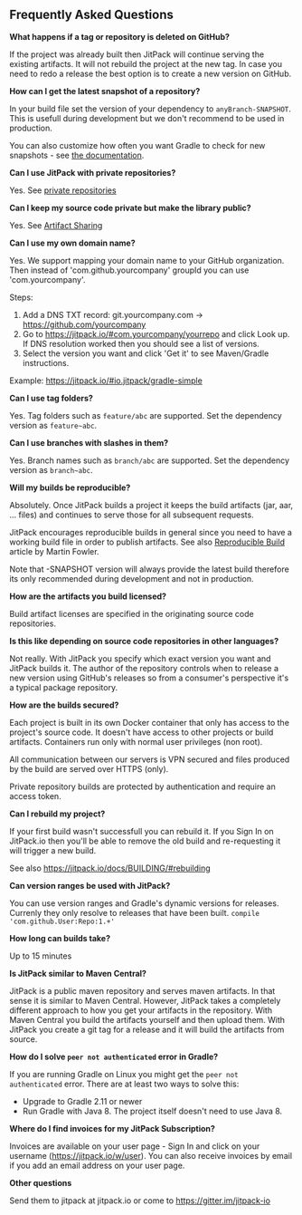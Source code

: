 Frequently Asked Questions
-

**What happens if a tag or repository is deleted on GitHub?**

If the project was already built then JitPack will continue serving the existing artifacts. It will not rebuild the project at the new tag. 
In case you need to redo a release the best option is to create a new version on GitHub.

**How can I get the latest snapshot of a repository?**

In your build file set the version of your dependency to `anyBranch-SNAPSHOT`. This is usefull during development but we don't recommend to be used in production.

You can also customize how often you want Gradle to check for new snapshots - see [the documentation](https://docs.gradle.org/1.8-rc-1/userguide/dependency_management.html#sec:controlling_caching). 

**Can I use JitPack with private repositories?**

Yes. See [private repositories](https://jitpack.io/private)

**Can I keep my source code private but make the library public?**

Yes. See [Artifact Sharing](https://jitpack.io/docs/PRIVATE/#artifact-sharing)

**Can I use my own domain name?**

Yes. We support mapping your domain name to your GitHub organization. Then instead of 'com.github.yourcompany' groupId you can use 'com.yourcompany'. 

Steps:

  1. Add a DNS TXT record: git.yourcompany.com -> https://github.com/yourcompany
  2. Go to https://jitpack.io/#com.yourcompany/yourrepo and click Look up. If DNS resolution worked then you should see a list of versions. 
  3. Select the version you want and click 'Get it' to see Maven/Gradle instructions.

Example: https://jitpack.io/#io.jitpack/gradle-simple

**Can I use tag folders?**

Yes. Tag folders such as `feature/abc` are supported. Set the dependency version as `feature~abc`.

**Can I use branches with slashes in them?**

Yes. Branch names such as `branch/abc` are supported. Set the dependency version as `branch~abc`.

**Will my builds be reproducible?**

Absolutely. Once JitPack builds a project it keeps the build artifacts (jar, aar, ... files) and continues to serve those for all subsequent requests.

JitPack encourages reproducible builds in general since you need to have a working build file in order to publish artifacts. See also [Reproducible Build](http://martinfowler.com/bliki/ReproducibleBuild.html) article by Martin Fowler.

Note that -SNAPSHOT version will always provide the latest build therefore its only recommended during development and not in production.

**How are the artifacts you build licensed?**

Build artifact licenses are specified in the originating source code repositories. 

**Is this like depending on source code repositories in other languages?**

Not really. With JitPack you specify which exact version you want and JitPack builds it. The author of the repository controls when to release a new version using GitHub's releases so from a consumer's perspective it's a typical package repository. 

**How are the builds secured?**

Each project is built in its own Docker container that only has access to the project's source code. It doesn't have access to other projects or build artifacts. Containers run only with normal user privileges (non root). 

All communication between our servers is VPN secured and files produced by the build are served over HTTPS (only).

Private repository builds are protected by authentication and require an access token.

**Can I rebuild my project?**

If your first build wasn't successfull you can rebuild it. If you Sign In on JitPack.io then you'll be able to remove the old build and re-requesting it will trigger a new build. 

See also https://jitpack.io/docs/BUILDING/#rebuilding

**Can version ranges be used with JitPack?**

You can use version ranges and Gradle's dynamic versions for releases. Currenly they only resolve to releases that have been built.
`compile 'com.github.User:Repo:1.+'`

**How long can builds take?**

Up to 15 minutes

**Is JitPack similar to Maven Central?**

JitPack is a public maven repository and serves maven artifacts. In that sense it is similar to Maven Central. However, JitPack takes a completely different approach to how you get your artifacts in the repository. With Maven Central you build the artifacts yourself and then upload them. With JitPack you create a git tag for a release and it will build the artifacts from source.

**How do I solve `peer not authenticated` error in Gradle?**

If you are running Gradle on Linux you might get the `peer not authenticated` error. There are at least two ways to solve this:
 - Upgrade to Gradle 2.11 or newer
 - Run Gradle with Java 8. The project itself doesn't need to use Java 8.

**Where do I find invoices for my JitPack Subscription?**

Invoices are available on your user page - Sign In and click on your username (https://jitpack.io/w/user).
You can also receive invoices by email if you add an email address on your user page. 

**Other questions**

Send them to jitpack at jitpack.io or come to https://gitter.im/jitpack-io
